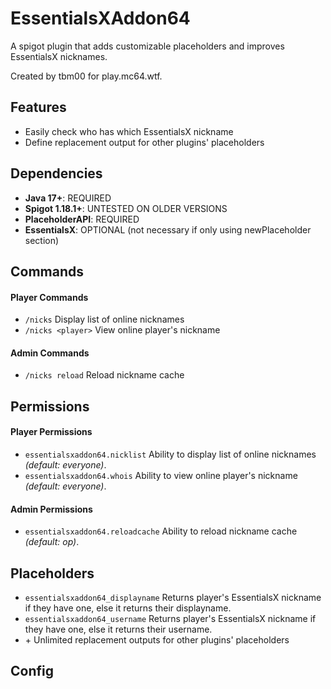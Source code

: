 # EssentialsXAddon64
A spigot plugin that adds customizable placeholders and improves EssentialsX nicknames.

Created by tbm00 for play.mc64.wtf.

## Features
- Easily check who has which EssentialsX nickname
- Define replacement output for other plugins' placeholders

## Dependencies
- **Java 17+**: REQUIRED
- **Spigot 1.18.1+**: UNTESTED ON OLDER VERSIONS
- **PlaceholderAPI**: REQUIRED
- **EssentialsX**: OPTIONAL (not necessary if only using newPlaceholder section)


## Commands
#### Player Commands
- `/nicks` Display list of online nicknames
- `/nicks <player>` View online player's nickname

#### Admin Commands
- `/nicks reload` Reload nickname cache

## Permissions
#### Player Permissions
- `essentialsxaddon64.nicklist` Ability to display list of online nicknames *(default: everyone)*.
- `essentialsxaddon64.whois` Ability to view online player's nickname *(default: everyone)*.

#### Admin Permissions
- `essentialsxaddon64.reloadcache` Ability to reload nickname cache *(default: op)*.

## Placeholders
- `essentialsxaddon64_displayname` Returns player's EssentialsX nickname if they have one, else it returns their displayname.
- `essentialsxaddon64_username` Returns player's EssentialsX nickname if they have one, else it returns their username.
- \+ Unlimited replacement outputs for other plugins' placeholders

## Config
```
```